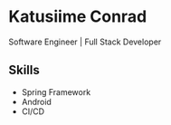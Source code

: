 <style>
  body {
    background-image: url('https://example.com/matrix-background.jpg');
    background-repeat: repeat;
    background-attachment: fixed;
    background-size: cover;
  }
</style>




# Katusiime Conrad





Software Engineer | Full Stack Developer
## Skills

- Spring Framework
- Android
- CI/CD
